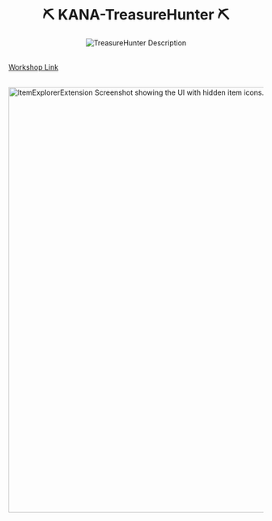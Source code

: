<div align="center">

  # ⛏ KANA-TreasureHunter ⛏

<img alt="TreasureHunter Description" src="https://github.com/BrotatoMods/KANA-TreasureHunter/assets/41547570/fd6115ed-d82d-4fa7-88b1-da83258106e4" />

</div>

<br/>

[Workshop Link](https://steamcommunity.com/sharedfiles/filedetails/?id=3082201639) 

<br/>

  <img alt="ItemExplorerExtension Screenshot showing the UI with hidden item icons." src="https://steamuserimages-a.akamaihd.net/ugc/2229906265391438224/FA6724EFD3FC47AF3DADEEF4A083DC7A81DBE71B/?imw=5000&imh=5000&ima=fit&impolicy=Letterbox&imcolor=%23000000&letterbox=false" width="840" />
